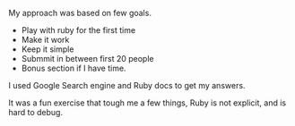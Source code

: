 My approach was based on few goals.

* Play with ruby for the first time
* Make it work
* Keep it simple
* Submmit in between first 20 people
* Bonus section if I have time.

I used Google Search engine and Ruby docs to get my answers. 

It was a fun exercise that tough me a few things, Ruby is not explicit, and is hard to debug.
